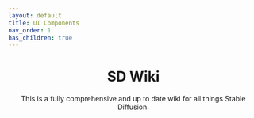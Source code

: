 ```yaml
---
layout: default
title: UI Components
nav_order: 1
has_children: true
---
```


<h1 align="center">SD Wiki</h1>

<p align="center">This is a fully comprehensive and up to date wiki for all things Stable Diffusion. </p>
